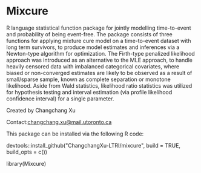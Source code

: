# Mixcure

R language statistical function package for jointly modelling time-to-event and probability of being event-free. The package consists of three functions for applying mixture cure model on a time-to-event dataset with long term survivors, to produce model estimates and inferences via a Newton-type algorithm for optimization. The Firth-type penalized likelihood approach was introduced as an alternative to the MLE approach, to handle heavily censored data with imbalanced categorical covariates, where biased or non-converged estimates are likely to be observed as a result of small/sparse sample, known as complete separation or monotone likelihood. Aside from Wald statistics, likelihood ratio statistics was utilized for hypothesis testing and interval estimation (via profile likelihood confidence interval) for a single parameter.

Created by Changchang Xu

Contact:changchang.xu@mail.utoronto.ca

This package can be installed via the following R code:

devtools::install_github("ChangchangXu-LTRI/mixcure", build = TRUE, build_opts = c())

library(Mixcure)

